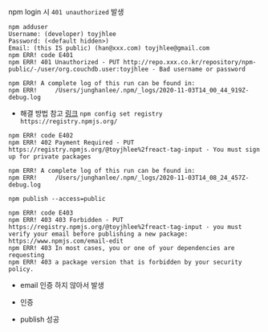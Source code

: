 npm login 시 `401 unauthorized` 발생

```
npm adduser
Username: (developer) toyjhlee
Password: (<default hidden>)
Email: (this IS public) (han@xxx.com) toyjhlee@gmail.com
npm ERR! code E401
npm ERR! 401 Unauthorized - PUT http://repo.xxx.co.kr/repository/npm-public/-/user/org.couchdb.user:toyjhlee - Bad username or password

npm ERR! A complete log of this run can be found in:
npm ERR!     /Users/junghanlee/.npm/_logs/2020-11-03T14_00_44_919Z-debug.log
```

- 해결 방법 참고 [링크](https://github.com/npm/npm/issues/19735)
  `npm config set registry https://registry.npmjs.org/`

```
npm ERR! code E402
npm ERR! 402 Payment Required - PUT https://registry.npmjs.org/@toyjhlee%2freact-tag-input - You must sign up for private packages

npm ERR! A complete log of this run can be found in:
npm ERR!     /Users/junghanlee/.npm/_logs/2020-11-03T14_08_24_457Z-debug.log
```

`npm publish --access=public`

```
npm ERR! code E403
npm ERR! 403 403 Forbidden - PUT https://registry.npmjs.org/@toyjhlee%2freact-tag-input - you must verify your email before publishing a new package: https://www.npmjs.com/email-edit
npm ERR! 403 In most cases, you or one of your dependencies are requesting
npm ERR! 403 a package version that is forbidden by your security policy.
```

- email 인증 하지 않아서 발생

- 인증

- publish 성공
